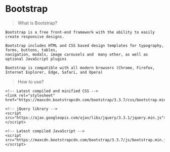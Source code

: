 # Bootstrap

> What is Bootstrap?

    Bootstrap is a free front-end framework with the ability to easily create responsive designs.
    
    Bootstrap includes HTML and CSS based design templates for typography, forms, buttons, tables, 
    navigation, modals, image carousels and  many other, as well as optional JavaScript plugins 
    
    Bootstrap is compatible with all modern browsers (Chrome, Firefox, Internet Explorer, Edge, Safari, and Opera)

> How to use?
    
    <!-- Latest compiled and minified CSS -->
    <link rel="stylesheet" href="https://maxcdn.bootstrapcdn.com/bootstrap/3.3.7/css/bootstrap.min.css">

    <!-- jQuery library -->
    <script src="https://ajax.googleapis.com/ajax/libs/jquery/3.3.1/jquery.min.js"></script>

    <!-- Latest compiled JavaScript -->
    <script src="https://maxcdn.bootstrapcdn.com/bootstrap/3.3.7/js/bootstrap.min.js"></script> 

